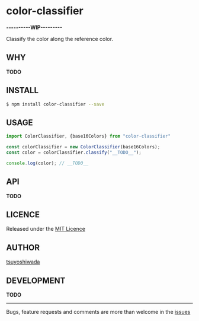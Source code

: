 color-classifier
================

**----------WIP---------**

Classify the color along the reference color.


## WHY

__TODO__



## INSTALL

```bash
$ npm install color-classifier --save
```



## USAGE

```javascript
import ColorClassifier, {base16Colors} from "color-classifier"

const colorClassifier = new ColorClassifier(base16Colors);
const color = colorClassifier.classify("__TODO__");

console.log(color); // __TODO__
```



## API

__TODO__



## LICENCE

Released under the [MIT Licence](https://raw.githubusercontent.com/tsuyoshiwada/color-classifier/master/LICENSE)



## AUTHOR

[tsuyoshiwada](https://github.com/tsuyoshiwada)



## DEVELOPMENT

__TODO__



---

Bugs, feature requests and comments are more than welcome in the [issues](https://github.com/tsuyoshiwada/color-classifier/issues)
